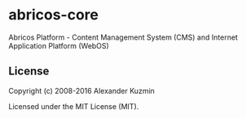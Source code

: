 # abricos-core

Abricos Platform - Content Management System (CMS) and Internet Application Platform (WebOS)


## License
Copyright (c) 2008-2016 Alexander Kuzmin

Licensed under the MIT License (MIT).
